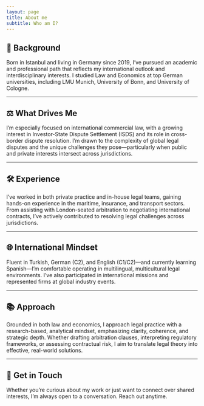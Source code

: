 ```yaml
---
layout: page
title: About me
subtitle: Who am I?
---
```

## 📍 Background  
Born in Istanbul and living in Germany since 2019, I’ve pursued an academic and professional path that reflects my international outlook and interdisciplinary interests. I studied Law and Economics at top German universities, including LMU Munich, University of Bonn, and University of Cologne.

---

## ⚖️ What Drives Me  
I’m especially focused on international commercial law, with a growing interest in Investor-State Dispute Settlement (ISDS) and its role in cross-border dispute resolution. I’m drawn to the complexity of global legal disputes and the unique challenges they pose—particularly when public and private interests intersect across jurisdictions.

---

## 🛠️ Experience  
I’ve worked in both private practice and in-house legal teams, gaining hands-on experience in the maritime, insurance, and transport sectors. From assisting with London-seated arbitration to negotiating international contracts, I’ve actively contributed to resolving legal challenges across jurisdictions.

---

## 🌐 International Mindset  
Fluent in Turkish, German (C2), and English (C1/C2)—and currently learning Spanish—I’m comfortable operating in multilingual, multicultural legal environments. I’ve also participated in international missions and represented firms at global industry events.

---

## 📚 Approach  
Grounded in both law and economics, I approach legal practice with a research-based, analytical mindset, emphasizing clarity, coherence, and strategic depth. Whether drafting arbitration clauses, interpreting regulatory frameworks, or assessing contractual risk, I aim to translate legal theory into effective, real-world solutions.

---

## 📩 Get in Touch  
Whether you’re curious about my work or just want to connect over shared interests, I’m always open to a conversation. Reach out anytime.
